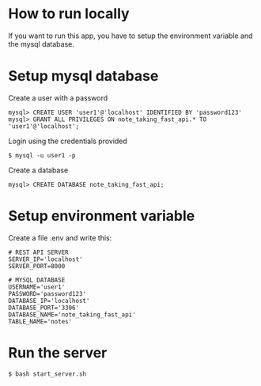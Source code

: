 # How to run locally

If you want to run this app, you have to setup the environment variable and the mysql database.

# Setup mysql database

Create a user with a password
```text
mysql> CREATE USER 'user1'@'localhost' IDENTIFIED BY 'password123'
mysql> GRANT ALL PRIVILEGES ON note_taking_fast_api.* TO 'user1'@'localhost';
```

Login using the credentials provided
```text
$ mysql -u user1 -p
```

Create a database
```text
mysql> CREATE DATABASE note_taking_fast_api;
```

# Setup environment variable

Create a file .env and write this:
```text
# REST API SERVER
SERVER_IP='localhost'
SERVER_PORT=8000

# MYSQL DATABASE
USERNAME='user1'
PASSWORD='password123'
DATABASE_IP='localhost'
DATABASE_PORT='3306'
DATABASE_NAME='note_taking_fast_api'
TABLE_NAME='notes'
```

# Run the server
```
$ bash start_server.sh
```